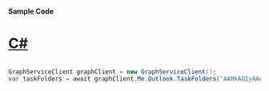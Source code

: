 #### Sample Code
# [C#](#tab/Csharp)

```C#

GraphServiceClient graphClient = new GraphServiceClient();
var taskFolders = await graphClient.Me.Outlook.TaskFolders["AAMkADIyAAAAABrJAAA="].Request().GetAsync();

```